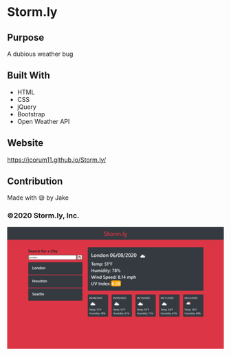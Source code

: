 # Storm.ly

## Purpose
A dubious weather bug

## Built With
* HTML
* CSS
* jQuery
* Bootstrap
* Open Weather API

## Website
https://jcorum11.github.io/Storm.ly/

## Contribution
Made with 😪 by Jake

### ©️2020 Storm.ly, Inc. 

![Storm.ly Website](/assets/images/storm-ly.png)
